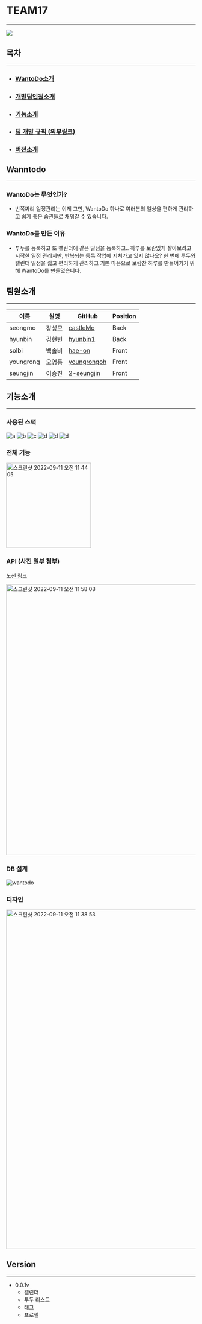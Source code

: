 # TEAM17
<hr/>
<img src=https://user-images.githubusercontent.com/64844815/115382732-f7c4a180-a20f-11eb-98f6-972038538184.png>

## 목차
<hr/>

* ### [WantoDo소개](#1)
* ### [개발팀인원소개](#2)
* ### [기능소개](#3)
* ### [팀 개발 규칙 (외부링크)](https://youngrong.notion.site/e232837bf30a4b2b8b9c3edab0a85eec)
* ### [버전소개](#4)


## Wanntodo <a id="1" />
<hr/>

### WantoDo는 무엇인가?
* 반쪽짜리 일정관리는 이제 그만,
  WantoDo 하나로 여러분의 일상을 편하게 관리하고
  쉽게 좋은 습관들로 채워갈 수 있습니다.
### WantoDo를 만든 이유
* 투두를 등록하고 또 캘린더에 같은 일정을 등록하고..
  하루를 보람있게 살아보려고 시작한 일정 관리지만,
  반복되는 등록 작업에 지쳐가고 있지 않나요?
  한 번에 투두와 캘린더 일정을 쉽고 편리하게 관리하고
  기쁜 마음으로 보람찬 하루를 만들어가기 위해 WantoDo를 만들었습니다.

## 팀원소개 <a id="2" />
<hr/>

이름 | 실명 | GitHub | Position 
 --- | --- | ------- | ---- 
seongmo | 강성모 | [castleMo](https://github.com/castlemo) | Back 
hyunbin  | 김현빈 | [hyunbin1](https://github.com/hyunbin1) | Back 
solbi | 백솔비 | [hae-on](https://github.com/hae-on) | Front 
youngrong  | 오영롱 | [youngrongoh](https://github.com/youngrongoh) | Front 
seungjin | 이승진 | [2-seungjin](https://github.com/seungjin-le) | Front 



## 기능소개 <a id="3" />
<hr/>

### 사용된 스택
![a](https://img.shields.io/badge/JavaScript-f7df11?style=flat-square&logo=JavaScript&logoColor=black) 
![b](https://img.shields.io/badge/TypeScript-007ACC?style=flat-square&logo=TypeScript&logoColor=white)
![c](https://img.shields.io/badge/React-61DAFB?style=flat-square&logo=React&logoColor=white)
![d](https://img.shields.io/badge/Postcss-DD3A0A?style=flat-square&logo=Postcss&logoColor=white)
![d](https://img.shields.io/badge/MongoDB-47A248?style=flat-square&logo=MongoDB&logoColor=white)
![d](https://img.shields.io/badge/Redux-764ABC?style=flat-square&logo=Redux&logoColor=white)


### 전체 기능

<img width="225" alt="스크린샷 2022-09-11 오전 11 44 05" src="https://user-images.githubusercontent.com/80464961/189510046-4ae35160-1d04-43b3-a8f2-925d8fae71ed.png">

### API (사진 일부 첨부)
[노션 링크](https://youngrong.notion.site/API-json-769bd1b237874ad1a442617f751369fa)

<img width="718" alt="스크린샷 2022-09-11 오전 11 58 08" src="https://user-images.githubusercontent.com/80464961/189510420-6da269b3-f3e6-4106-a432-c936faedca16.png">


### DB 설계
![wantodo](https://user-images.githubusercontent.com/80464961/189507970-e21dbf72-e24f-44b7-bc80-8cb167e4b133.png)

### 디자인
<img width="899" alt="스크린샷 2022-09-11 오전 11 38 53" src="https://user-images.githubusercontent.com/80464961/189509942-3a3fd24e-d59b-4224-a0b7-e44f5289a98a.png">

## Version <a id="4" />
<hr/>

* 0.0.1v 
   - 캘린더 
   - 투두 리스트 
   - 태그 
   - 프로필 

